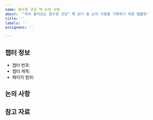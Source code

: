 ```yaml
---
name: 함수형 코딩 책 논의 사항
about: '"쏙쏙 들어오는 함수형 코딩" 책 읽기 중 논의 사항을 기록하기 위한 템플릿'
title: ''
labels: ''
assignees: ''

---
```


## 챕터 정보
- 챕터 번호:
- 챕터 제목:
- 페이지 범위:

## 논의 사항

## 참고 자료
